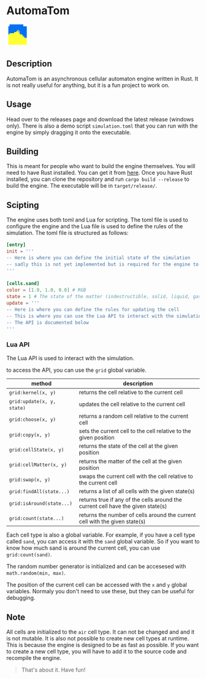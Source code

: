 # AutomaTom

![icon](https://github.com/it-2001/AutomaTom/blob/master/kamen.png)

## Description

AutomaTom is an asynchronous cellular automaton engine written in Rust. It is not really useful for anything, but it is a fun project to work on. 

## Usage

Head over to the releases page and download the latest release (windows only). There is also a demo script `simulation.toml` that you can run with the engine by simply dragging it onto the executable.

## Building

This is meant for people who want to build the engine themselves. You will need to have Rust installed. You can get it from [here](https://www.rust-lang.org/tools/install). Once you have Rust installed, you can clone the repository and run `cargo build --release` to build the engine. The executable will be in `target/release/`.

## Scipting

The engine uses both toml and Lua for scripting. The toml file is used to configure the engine and the Lua file is used to define the rules of the simulation. The toml file is structured as follows:

```toml
[entry]
init = '''
-- Here is where you can define the initial state of the simulation
-- sadly this is not yet implemented but is required for the engine to run
'''

[cells.sand]
color = [1.0, 1.0, 0.0] # RGB
state = 1 # The state of the matter (indestructible, solid, liquid, gas, plasma, etc.)
update = '''
-- Here is where you can define the rules for updating the cell
-- This is where you can use the Lua API to interact with the simulation
-- The API is documented below
'''
```

### Lua API

The Lua API is used to interact with the simulation.

to access the API, you can use the `grid` global variable.

method | description
--- | ---
`grid:kernel(x, y)` | returns the cell relative to the current cell
`grid:update(x, y, state)` | updates the cell relative to the current cell
`grid:choose(x, y)` | returns a random cell relative to the current cell
`grid:copy(x, y)` | sets the current cell to the cell relative to the given position
`grid:cellState(x, y)` | returns the state of the cell at the given position
`grid:cellMatter(x, y)` | returns the matter of the cell at the given position
`grid:swap(x, y)` | swaps the current cell with the cell relative to the current cell
`grid:findAll(state...)` | returns a list of all cells with the given state(s)
`grid:isAround(state...)` | returns true if any of the cells around the current cell have the given state(s)
`grid:count(state...)` | returns the number of cells around the current cell with the given state(s)

Each cell type is also a global variable. For example, if you have a cell type called `sand`, you can access it with the `sand` global variable. So if you want to know how much sand is around the current cell, you can use `grid:count(sand)`.

The random number generator is initialized and can be accesesed with `math.random(min, max)`.

The position of the current cell can be accessed with the `x` and `y` global variables. Normaly you don't need to use these, but they can be useful for debugging.

## Note

All cells are initialized to the `air` cell type. It can not be changed and and it is not mutable. It is also not possible to create new cell types at runtime. This is because the engine is designed to be as fast as possible. If you want to create a new cell type, you will have to add it to the source code and recompile the engine.

> That's about it. Have fun!